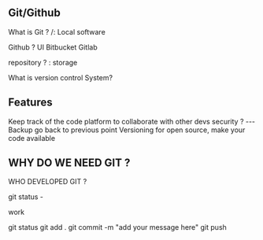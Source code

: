 ## Git/Github 


What is Git ?  /: Local software 

Github ?  UI 
Bitbucket 
Gitlab 

repository ? : storage 


What is version control System? 

## Features 
Keep track of the code 
platform to collaborate with other devs
security ? ---  Backup 
go back to previous point 
Versioning 
for open source, make your code available 



## WHY DO WE NEED GIT ? 

WHO DEVELOPED GIT  ? 


git status -


work

git status
git add .
git commit -m "add your message here"
git push














